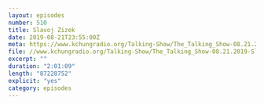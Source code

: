 ```yaml
---
layout: episodes
number: 510
title: Slavoj Zizek
date: 2019-08-21T23:55:00Z
meta: https://www.kchungradio.org/Talking-Show/The_Talking_Show-08.21.2019-Slavoj_Zizek.mp3
file: //www.kchungradio.org/Talking-Show/The_Talking_Show-08.21.2019-Slavoj_Zizek.mp3
excerpt: ""
duration: "2:01:09"
length: "87228752"
explicit: "yes"
category: episodes
---
```

